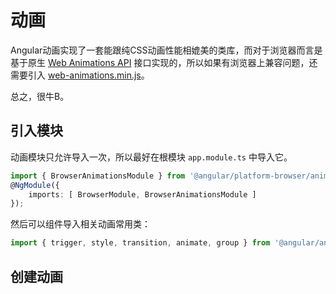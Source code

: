 # 动画

Angular动画实现了一套能跟纯CSS动画性能相媲美的类库，而对于浏览器而言是基于原生 [Web Animations API](https://w3c.github.io/web-animations/) 接口实现的，所以如果有浏览器上兼容问题，还需要引入 [web-animations.min.js](https://github.com/web-animations/web-animations-js)。

总之，很牛B。

## 引入模块

动画模块只允许导入一次，所以最好在根模块 `app.module.ts` 中导入它。

```typescript
import { BrowserAnimationsModule } from '@angular/platform-browser/animations';
@NgModule({
    imports: [ BrowserModule, BrowserAnimationsModule ]
});
```

然后可以组件导入相关动画常用类：

```typescript
import { trigger, style, transition, animate, group } from '@angular/animations';
```

## 创建动画

